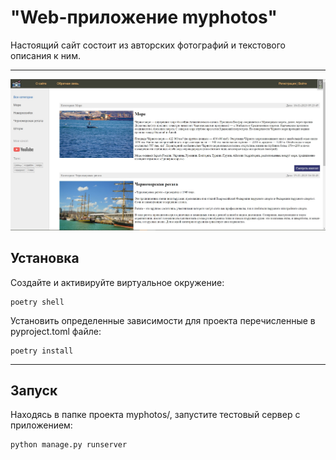 # **"Web-приложение myphotos"**

Настоящий сайт состоит из авторских фотографий и текстового описания к ним.
***
![image](myphotos/media/scrin.png)


## Установка
Создайте и активируйте виртуальное окружение:

```
poetry shell
```

Установить определенные зависимости для проекта перечисленные
в pyproject.toml файле:
```
poetry install
```
***

## Запуск
Находясь в папке проекта myphotos/, запустите тестовый сервер с приложением:

```commandline
python manage.py runserver
```